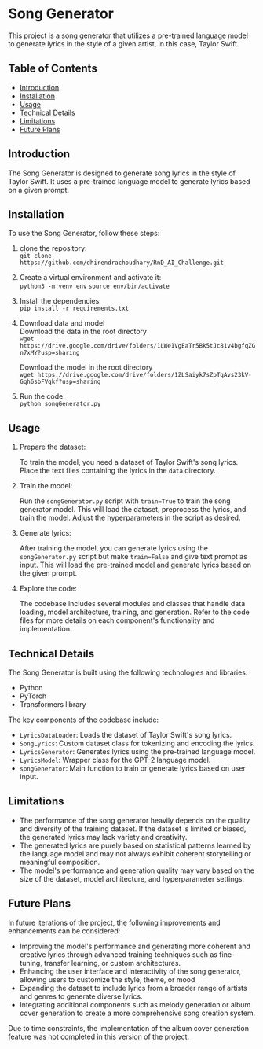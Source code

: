 # Song Generator

This project is a song generator that utilizes a pre-trained language model to generate lyrics in the style of a given artist, in this case, Taylor Swift.

## Table of Contents

- [Introduction](#introduction)
- [Installation](#installation)
- [Usage](#usage)
- [Technical Details](#technical-details)
- [Limitations](#limitations)
- [Future Plans](#future-plans)

## Introduction

The Song Generator is designed to generate song lyrics in the style of Taylor Swift. It uses a pre-trained language model to generate lyrics based on a given prompt.

## Installation

To use the Song Generator, follow these steps:

1. clone the repository:<br>
    `git clone https://github.com/dhirendrachoudhary/RnD_AI_Challenge.git`
   
3. Create a virtual environment and activate it:<br>
    `python3 -m venv env`
    `source env/bin/activate`

4. Install the dependencies:<br>
    `pip install -r requirements.txt`

5. Download data and model<br>
    Download the data in the root directory<br>
    `wget https://drive.google.com/drive/folders/1LWe1VgEaTr5Bk5tJc81v4bgfqZGn7xMY?usp=sharing`

    Download the model in the root directory<br>
    `wget https://drive.google.com/drive/folders/1ZLSaiyk7sZpTqAvs23kV-Gqh6sbFVqkf?usp=sharing`

6. Run the code:<br>
    `python songGenerator.py`

## Usage

1. Prepare the dataset:

    To train the model, you need a dataset of Taylor Swift's song lyrics. Place the text files containing the lyrics in the `data` directory.

2. Train the model:

    Run the `songGenerator.py` script with `train=True` to train the song generator model. This will load the dataset, preprocess the lyrics, and train the model. Adjust the hyperparameters in the script as desired.

3. Generate lyrics:

    After training the model, you can generate lyrics using the `songGenerator.py` script but make `train=False` and give text prompt as input. This will load the pre-trained model and generate lyrics based on the given prompt.

4. Explore the code:

    The codebase includes several modules and classes that handle data loading, model architecture, training, and generation. Refer to the code files for more details on each component's functionality and implementation.

## Technical Details

The Song Generator is built using the following technologies and libraries:

- Python
- PyTorch
- Transformers library

The key components of the codebase include:

- `LyricsDataLoader`: Loads the dataset of Taylor Swift's song lyrics.
- `SongLyrics`: Custom dataset class for tokenizing and encoding the lyrics.
- `LyricsGenerator`: Generates lyrics using the pre-trained language model.
- `LyricsModel`: Wrapper class for the GPT-2 language model.
- `songGenerator`: Main function to train or generate lyrics based on user input.

## Limitations

- The performance of the song generator heavily depends on the quality and diversity of the training dataset. If the dataset is limited or biased, the generated lyrics may lack variety and creativity.
- The generated lyrics are purely based on statistical patterns learned by the language model and may not always exhibit coherent storytelling or meaningful composition.
- The model's performance and generation quality may vary based on the size of the dataset, model architecture, and hyperparameter settings.

## Future Plans

In future iterations of the project, the following improvements and enhancements can be considered:

- Improving the model's performance and generating more coherent and creative lyrics through advanced training techniques such as fine-tuning, transfer learning, or custom architectures.
- Enhancing the user interface and interactivity of the song generator, allowing users to customize the style, theme, or mood 
- Expanding the dataset to include lyrics from a broader range of artists and genres to generate diverse lyrics.
- Integrating additional components such as melody generation or album cover generation to create a more comprehensive song creation system.

Due to time constraints, the implementation of the album cover generation feature was not completed in this version of the project.
